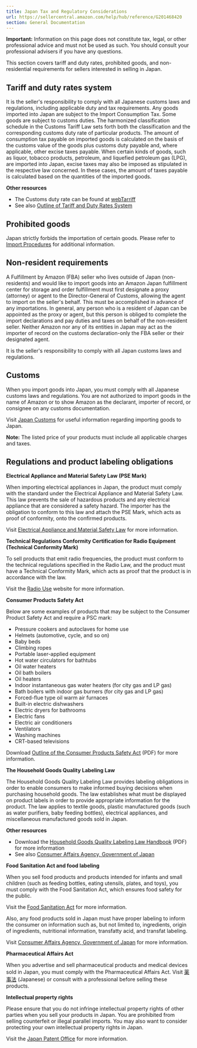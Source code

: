 ```yaml
---
title: Japan Tax and Regulatory Considerations
url: https://sellercentral.amazon.com/help/hub/reference/G201468420
section: General Documentation
---
```


**Important:** Information on this page does not constitute tax, legal, or
other professional advice and must not be used as such. You should consult
your professional advisers if you have any questions.

This section covers tariff and duty rates, prohibited goods, and non-
residential requirements for sellers interested in selling in Japan.

## Tariff and duty rates system

It is the seller's responsibility to comply with all Japanese customs laws and
regulations, including applicable duty and tax requirements. Any goods
imported into Japan are subject to the Import Consumption Tax. Some goods are
subject to customs duties. The harmonized classification schedule in the
Customs Tariff Law sets forth both the classification and the corresponding
customs duty rate of particular products. The amount of consumption tax
payable on imported goods is calculated on the basis of the customs value of
the goods plus customs duty payable and, where applicable, other excise taxes
payable. When certain kinds of goods, such as liquor, tobacco products,
petroleum, and liquefied petroleum gas (LPG), are imported into Japan, excise
taxes may also be imposed as stipulated in the respective law concerned. In
these cases, the amount of taxes payable is calculated based on the quantities
of the imported goods.

**Other resources**

  * The Customs duty rate can be found at [webTarriff](http://www.kanzei.or.jp/statistical/tariff/headline/hs1dig/e/1)
  * See also [Outline of Tariff and Duty Rates System](http://www.customs.go.jp/english/summary/tariff.htm)

## Prohibited goods

Japan strictly forbids the importation of certain goods. Please refer to
[Import Procedures](http://www.customs.go.jp/english/summary/import.htm) for
additional information.

## Non-resident requirements

A Fulfillment by Amazon (FBA) seller who lives outside of Japan (non-
residents) and would like to import goods into an Amazon Japan fulfillment
center for storage and order fulfillment must first designate a proxy
(attorney) or agent to the Director-General of Customs, allowing the agent to
import on the seller's behalf. This must be accomplished in advance of any
importations. In general, any person who is a resident of Japan can be
appointed as the proxy or agent, but this person is obliged to complete the
import declarations and pay duties and taxes on behalf of the non-resident
seller. Neither Amazon nor any of its entities in Japan may act as the
importer of record on the customs declaration-only the FBA seller or their
designated agent.

It is the seller's responsibility to comply with all Japan customs laws and
regulations.

## Customs

When you import goods into Japan, you must comply with all Japanese customs
laws and regulations. You are not authorized to import goods in the name of
Amazon or to show Amazon as the declarant, importer of record, or consignee on
any customs documentation.

Visit [Japan Customs](http://www.customs.go.jp/english/index.htm) for useful
information regarding importing goods to Japan.

**Note:** The listed price of your products must include all applicable
charges and taxes.

## Regulations and product labeling obligations

**Electrical Appliance and Material Safety Law (PSE Mark)**

When importing electrical appliances in Japan, the product must comply with
the standard under the Electrical Appliance and Material Safety Law. This law
prevents the sale of hazardous products and any electrical appliance that are
considered a safety hazard. The importer has the obligation to conform to this
law and attach the PSE Mark, which acts as proof of conformity, onto the
confirmed products.

Visit [Electrical Appliance and Material Safety
Law](http://www.meti.go.jp/english/policy/economy/consumer/pse/index.html) for
more information.

**Technical Regulations Conformity Certification for Radio Equipment
(Technical Conformity Mark)**

To sell products that emit radio frequencies, the product must conform to the
technical regulations specified in the Radio Law, and the product must have a
Technical Conformity Mark, which acts as proof that the product is in
accordance with the law.

Visit the [Radio Use](http://www.tele.soumu.go.jp/e/index.htm) website for
more information.

**Consumer Products Safety Act**

Below are some examples of products that may be subject to the Consumer
Product Safety Act and require a PSC mark:  

  * Pressure cookers and autoclaves for home use
  * Helmets (automotive, cycle, and so on)
  * Baby beds
  * Climbing ropes
  * Portable laser-applied equipment
  * Hot water circulators for bathtubs
  * Oil water heaters
  * Oil bath boilers
  * Oil heaters
  * Indoor instantaneous gas water heaters (for city gas and LP gas)
  * Bath boilers with indoor gas burners (for city gas and LP gas)
  * Forced-flue type oil warm air furnaces
  * Built-in electric dishwashers
  * Electric dryers for bathrooms
  * Electric fans
  * Electric air conditioners
  * Ventilators
  * Washing machines
  * CRT-based televisions

Download [Outline of the Consumer Products Safety
Act](http://www.meti.go.jp/policy/consumer/seian/shouan/contents/outline_psc_act090331e.pdf)
(PDF) for more information.

**The Household Goods Quality Labeling Law**

The Household Goods Quality Labeling Law provides labeling obligations in
order to enable consumers to make informed buying decisions when purchasing
household goods. The law establishes what must be displayed on product labels
in order to provide appropriate information for the product. The law applies
to textile goods, plastic manufactured goods (such as water purifiers, baby
feeding bottles), electrical appliances, and miscellaneous manufactured goods
sold in Japan.

**Other resources**

  * Download the [ Household Goods Quality Labeling Law Handbook](http://www.caa.go.jp/hinpyo/pdf_data/handbook_e.pdf) (PDF) for more information
  * See also [ Consumer Affairs Agency, Government of Japan](http://www.caa.go.jp/en/index.html)

**Food Sanitation Act and food labeling**

When you sell food products and products intended for infants and small
children (such as feeding bottles, eating utensils, plates, and toys), you
must comply with the Food Sanitation Act, which ensures food safety for the
public.

Visit the [Food Sanitation
Act](http://www.japaneselawtranslation.go.jp/law/detail_main?re=&vm=2&id=12)
for more information.

Also, any food products sold in Japan must have proper labeling to inform the
consumer on information such as, but not limited to, ingredients, origin of
ingredients, nutritional information, transfatty acid, and transfat labeling.

Visit [Consumer Affairs Agency, Government of
Japan](http://www.caa.go.jp/en/index.html) for more information.

**Pharmaceutical Affairs Act**

When you advertise and sell pharmaceutical products and medical devices sold
in Japan, you must comply with the Pharmaceutical Affairs Act. Visit
[薬事法](http://law.e-gov.go.jp/htmldata/S35/S35HO145.html) (Japanese) or consult
with a professional before selling these products.

**Intellectual property rights**

Please ensure that you do not infringe intellectual property rights of other
parties when you sell your products in Japan. You are prohibited from selling
counterfeit or illegal parallel imports. You may also want to consider
protecting your own intellectual property rights in Japan.

Visit the [Japan Patent Office](http://www.jpo.go.jp/index.htm) for more
information.

